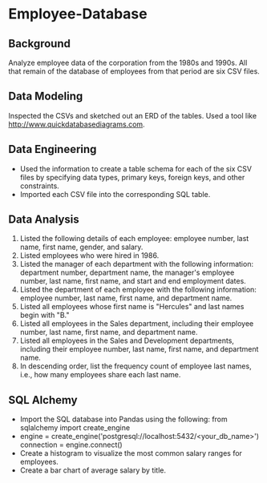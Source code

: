 # Employee-Database

## Background
Analyze employee data of the corporation from the 1980s and 1990s. All that remain of the database of employees from that period are six CSV files.

## Data Modeling
Inspected the CSVs and sketched out an ERD of the tables. Used a tool like http://www.quickdatabasediagrams.com.

## Data Engineering
* Used the information to create a table schema for each of the six CSV files by specifying data types, primary keys, foreign keys, and other constraints.
* Imported each CSV file into the corresponding SQL table.

## Data Analysis
1.	Listed the following details of each employee: employee number, last name, first name, gender, and salary.
2.	Listed employees who were hired in 1986.
3.	Listed the manager of each department with the following information: department number, department name, the manager's employee number, last name, first name, and start and end employment dates.
4.	Listed the department of each employee with the following information: employee number, last name, first name, and department name.
5.	Listed all employees whose first name is "Hercules" and last names begin with "B."
6.	Listed all employees in the Sales department, including their employee number, last name, first name, and department name.
7.	Listed all employees in the Sales and Development departments, including their employee number, last name, first name, and department name.
8.	In descending order, list the frequency count of employee last names, i.e., how many employees share each last name.

## SQL Alchemy
* Import the SQL database into Pandas using the following:
  from sqlalchemy import create_engine
* engine = create_engine('postgresql://localhost:5432/<your_db_name>')
connection = engine.connect()
* Create a histogram to visualize the most common salary ranges for employees.
* Create a bar chart of average salary by title.
